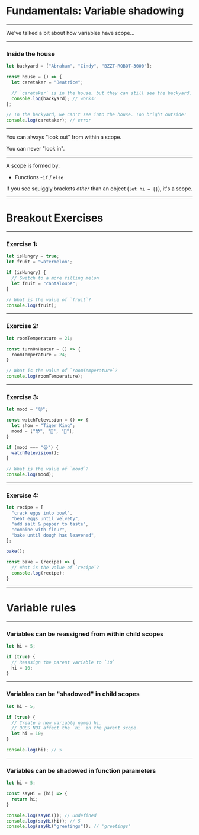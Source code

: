 # Fundamentals: Variable shadowing

---

We've talked a bit about how variables have scope…

---

### Inside the house

```js
let backyard = ["Abraham", "Cindy", "BZZT-ROBOT-3000"];

const house = () => {
  let caretaker = "Beatrice";

  // `caretaker` is in the house, but they can still see the backyard.
  console.log(backyard); // works!
};

// In the backyard, we can't see into the house. Too bright outside!
console.log(caretaker); // error
```

---

You can always "look out" from within a scope.

You can never "look in".

---

A scope is formed by:

- Functions -`if` / `else`

If you see squiggly brackets _other_ than an object (`let hi = {}`), it's a scope.

---

# Breakout Exercises

---

### Exercise 1:

```js
let isHungry = true;
let fruit = "watermelon";

if (isHungry) {
  // Switch to a more filling melon
  let fruit = "cantaloupe";
}

// What is the value of `fruit`?
console.log(fruit);
```

---

### Exercise 2:

```js
let roomTemperature = 21;

const turnOnHeater = () => {
  roomTemperature = 24;
}

// What is the value of `roomTemperature`?
console.log(roomTemperature);
```

---

### Exercise 3:

```js
let mood = "😪";

const watchTelevision = () => {
  let show = "Tiger King";
  mood = ["😳", "🤢", "🥴"];
}

if (mood === "😪") {
  watchTelevision();
}

// What is the value of `mood`?
console.log(mood);
```

---

### Exercise 4:

```js
let recipe = [
  "crack eggs into bowl",
  "beat eggs until velvety",
  "add salt & pepper to taste",
  "combine with flour",
  "bake until dough has leavened",
];

bake();

const bake = (recipe) => {
  // What is the value of `recipe`?
  console.log(recipe);
}
```

---

# Variable rules

---

### Variables can be reassigned from within child scopes

```js
let hi = 5;

if (true) {
  // Reassign the parent variable to `10`
  hi = 10;
}
```

---

### Variables can be "shadowed" in child scopes

```js
let hi = 5;

if (true) {
  // Create a new variable named hi.
  // DOES NOT affect the `hi` in the parent scope.
  let hi = 10;
}

console.log(hi); // 5
```

---

### Variables can be shadowed in function parameters

```js
let hi = 5;

const sayHi = (hi) => {
  return hi;
}

console.log(sayHi()); // undefined
console.log(sayHi(hi)); // 5
console.log(sayHi("greetings")); // 'greetings'
```
